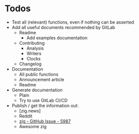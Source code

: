 # Todos

* Test all (relevant) functions, even if nothing can be asserted
* Add all useful documents recommended by GitLab
  * Readme
    * Add examples documentation
  * Contributing
    * Analysis
    * Writers
    * Clocks
  * Changelog
* Documentation
  * All public functions
  * Announcement article
  * Readme
* Generate documentation
  * Plain
  * Try to use GitLab CI/CD
* Publish / get the information out:
  * [zig.news]
  * Reddit
  * [zig - GitHub Issue - 5987](https://github.com/ziglang/zig/issues/5987)
  * Awesome zig

